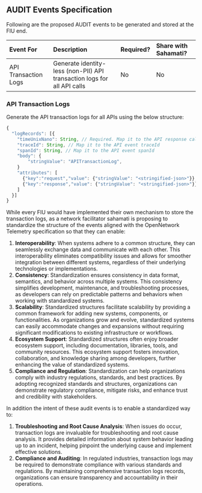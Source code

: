 ## AUDIT Events Specification

Following are the proposed AUDIT events to be generated and stored at the FIU end. 

| Event For  | Description  |  Required? |   Share with Sahamati? |
|:----------|:-------------|:------|:------|
|API Transaction Logs |Generate identity-less (non-PII) API transaction logs for all API calls|No|No|


### API Transaction Logs

Generate the API transaction logs for all APIs using the below structure:
```js
{
  "logRecords": [{
    "timeUnixNano": String, // Required. Map it to the API response callback timestamp
    "traceId": String, // Map it to the API event traceId
    "spanId": String, // Map it to the API event spanId
    "body": {
        "stringValue": "APITransactionLog",
    }
    "attributes": [
      {"key":"request","value": {"stringValue": "<stringified-json>"}},
      {"key":"response","value": {"stringValue": "<stringified-json>"}}
    ] 
  }]
}
```
While every FIU would have implemented their own mechanism to store the transaction logs, as a network facilitator sahamati is proposing to standardize the structure of the events aligned with the OpenNetwork Telemetry specification so that they can enable:

1. **Interoperability**: When systems adhere to a common structure, they can seamlessly exchange data and communicate with each other. This interoperability eliminates compatibility issues and allows for smoother integration between different systems, regardless of their underlying technologies or implementations.
2. **Consistency**: Standardization ensures consistency in data format, semantics, and behavior across multiple systems. This consistency simplifies development, maintenance, and troubleshooting processes, as developers can rely on predictable patterns and behaviors when working with standardized systems.
3. **Scalability**: Standardized structures facilitate scalability by providing a common framework for adding new systems, components, or functionalities. As organizations grow and evolve, standardized systems can easily accommodate changes and expansions without requiring significant modifications to existing infrastructure or workflows.
4. **Ecosystem Support**: Standardized structures often enjoy broader ecosystem support, including documentation, libraries, tools, and community resources. This ecosystem support fosters innovation, collaboration, and knowledge sharing among developers, further enhancing the value of standardized systems.
5. **Compliance and Regulation**: Standardization can help organizations comply with industry regulations, standards, and best practices. By adopting recognized standards and structures, organizations can demonstrate regulatory compliance, mitigate risks, and enhance trust and credibility with stakeholders.

In addition the intent of these audit events is to enable a standardized way to:

1. **Troubleshooting and Root Cause Analysis**: When issues do occur, transaction logs are invaluable for troubleshooting and root cause analysis. It provides detailed information about system behavior leading up to an incident, helping pinpoint the underlying cause and implement effective solutions.
2. **Compliance and Auditing**: In regulated industries, transaction logs may be required to demonstrate compliance with various standards and regulations. By maintaining comprehensive transaction logs records, organizations can ensure transparency and accountability in their operations.